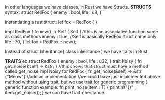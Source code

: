In other languages we have classes, in Rust we have Structs.
**STRUCTS**
syntax:
struct RedFox {
    enemy : bool,
    life : u8,
}

instantiating a rust struct:
let fox = RedFox {
}

impl RedFox {
    fn new() -> Self {
      Self {                          //this is an associative function same as class methods 
        enemy : true,                   //Self is basically RedFox struct name only
        life : 70,
}
let fox = RedFox :: new();

Instead of struct inheritance( class inheritance ) we have traits in Rust

**TRAITS**
ex
struct RedFox {
    enemy : bool,
    life : u32,
}
trait Noisy {
    fn get_noise(&self) -> &str;
}                                     //this shows that struct must have a method called get_noise
impl Noisy for RedFox {
    fn get_noise(&self) -> &str {"Meow"}  //add an implementation  //we could have just implemented above method without using trait, but we use trait for generic programming
}
generic function example: fn print_noise<T : Noisy>(item : T) {
    println!("{}" , item.get_noise());
}
we can have trait inheritance.
